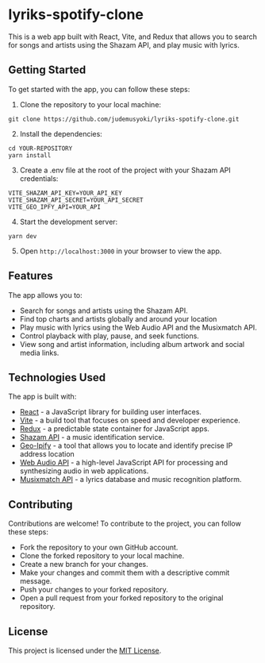 # lyriks-spotify-clone

This is a web app built with React, Vite, and Redux that allows you to search for songs and artists using the Shazam API, and play music with lyrics.

## Getting Started

To get started with the app, you can follow these steps:

1. Clone the repository to your local machine:
```
git clone https://github.com/judemusyoki/lyriks-spotify-clone.git
```
2. Install the dependencies:
```
cd YOUR-REPOSITORY
yarn install
```
3. Create a .env file at the root of the project with your Shazam API credentials:
```
VITE_SHAZAM_API_KEY=YOUR_API_KEY
VITE_SHAZAM_API_SECRET=YOUR_API_SECRET
VITE_GEO_IPFY_API=YOUR_API
```
4. Start the development server:
```
yarn dev
```
5. Open ```http://localhost:3000``` in your browser to view the app.

## Features
The app allows you to:

- Search for songs and artists using the Shazam API.
- Find top charts and artists globally and around your location
- Play music with lyrics using the Web Audio API and the Musixmatch API.
- Control playback with play, pause, and seek functions.
- View song and artist information, including album artwork and social media links.

## Technologies Used
The app is built with:

- [React](https://reactjs.org/) - a JavaScript library for building user interfaces.
- [Vite](https://vitejs.dev/) - a build tool that focuses on speed and developer experience.
- [Redux](https://redux.js.org/) - a predictable state container for JavaScript apps.
- [Shazam API](https://rapidapi.com/shazam/api/shazam/) - a music identification service.
- [Geo-Ipify](https://geo.ipify.org/) - a tool that allows you to locate and identify precise IP address location
- [Web Audio API](https://developer.mozilla.org/en-US/docs/Web/API/Web_Audio_API) - a high-level JavaScript API for processing and synthesizing audio in web applications.
- [Musixmatch API](https://developer.musixmatch.com/) - a lyrics database and music recognition platform.

## Contributing
Contributions are welcome! To contribute to the project, you can follow these steps:

- Fork the repository to your own GitHub account.
- Clone the forked repository to your local machine.
- Create a new branch for your changes.
- Make your changes and commit them with a descriptive commit message.
- Push your changes to your forked repository.
- Open a pull request from your forked repository to the original repository.

## License
This project is licensed under the [MIT License](https://opensource.org/licenses/MIT).

